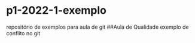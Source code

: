 # p1-2022-1-exemplo
repositório de exemplos para aula de git
##Aula de Qualidade
exemplo de conflito no git